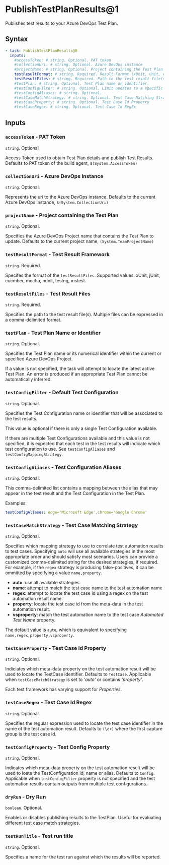 # PublishTestPlanResults@1

Publishes test results to your Azure DevOps Test Plan.

## Syntax

```yaml
- task: PublishTestPlanResults@0
  inputs:
    #accessToken: # string. Optional. PAT token
    #collectionUri: # string. Optional. Azure DevOps instance
    #projectName: # string. Optional. Project containing the Test Plan
    testResultFormat: # string. Required. Result Format (xUnit, Unit, etc)
    testResultFiles: # string. Required. Path to the test result file(s)
    #testPlan: # string. Optional. Test Plan name or identifier.
    #testConfigFilter: # string. Optional. Limit updates to a specific Test Configuration.
    #testConfigAliases: # string. Optional.
    #testCaseMatchStrategy: # string. Optional. Test Case Matching Strategy
    #testCaseProperty: # string. Optional. Test Case Id Property
    #testCaseRegex: # string. Optional. Test Case Id RegEx
```

## Inputs

### `accessToken` - PAT Token

`string`. Optional

Access Token used to obtain Test Plan details and publish Test Results. Defaults to PAT token of the build agent, `$(System.AccessToken)`

### `collectionUri` - Azure DevOps Instance

`string`. Optional.

Represents the uri to the Azure DevOps instance. Defaults to the current Azure DevOps instance, `$(System.CollectionUri)`

### `projectName` - Project containing the Test Plan

`string`. Optional.

Specifies the Azure DevOps Project name that contains the Test Plan to update. Defaults to the current project name, `(System.TeamProjectName)`

### `testResultFormat` - Test Result Framework

`string`. Required.

Specifes the format of the `testResultFiles`. Supported values: xUnit, jUnit, cucmber, mocha, nunit, testng, mstest.

### `testResultFiles` - Test Result Files

`string`. Required.

Specifies the path to the test result file(s). Multiple files can be expressed in a comma-delimited format.

### `testPlan` - Test Plan Name or Identifier

`string`. Optional.

Specifies the Test Plan name or its numerical identifier within the current or specified Azure DevOps Project.

If a value is not specified, the task will attempt to locate the latest active Test Plan. An error is produced if an appropriate Test Plan cannot be automatically inferred.

### `testConfigFilter` - Default Test Configuration

`string`. Optional.

Specifies the Test Configuration name or identifier that will be associated to the test results.

This value is optional if there is only a single Test Configuration available.

If there are multiple Test Configurations available and this value is not specified, it is expected that each test in the test results will indicate which test configuration to use. See `testConfigAliases` and `testConfigMappingStrategy`.

### `testConfigAliases` - Test Configuration Aliases

`string`. Optional.

This comma-delimited list contains a mapping between the alias that may appear in the test result and the Test Configuration in the Test Plan.

Examples:

```yaml
testConfigAliases: edge='Microsoft Edge',chrome='Google Chrome'
```

### `testCaseMatchStrategy` - Test Case Matching Strategy

`string`. Optional.

Specifies which mapping strategy to use to correlate test automation results to test cases. Specifying `auto` will use all available strategies in the most appropriate order and should satisfy most scenarios. Users can provide a customized comma-delimited string for the desired strategies, if required. For example, if the `regex` strategy is producing false-positives, it can be ommitted by specifying a value `name,property`.

- **auto**: use all available strategies
- **name**: attempt to match the test case name to the test automation name
- **regex**: attempt to locate the test case id using a regex on the test automation result name.
- **property**: locate the test case id from the meta-data in the test automation result.
- **vsproperty**: match the test automation name to the test case _Automated Test Name_ property.

The default value is `auto`, which is equivalent to specifying `name,regex,property,vsproperty`.

### `testCaseProperty` - Test Case Id Property

`string`. Optional.

Indiciates which meta-data property on the test automation result will be used to locate the TestCase identifier. Defaults to `TestCase`.  Applicable when `testCaseMatchStrategy` is set to _'auto'_ or contains _'property'_.

Each test framework has varying support for _Properties_.

### `testCaseRegex` - Test Case Id Regex

`string`. Optional.

Specifies the regular expression used to locate the test case identifier in the name of the test automation result. Defaults to `(\d+)` where the first capture group is the test case id.

### `testConfigProperty` - Test Config Property

`string`. Optional.

Indicates which meta-data property on the test automation result will be used to loate the TestConfiguration id, name or alias. Defaults to `Config`. Applicable when `testConfigFilter` property is not specified and the test automation results contain outputs from multiple test configurations.

### `dryRun` - Dry Run

`boolean`. Optional.

Enables or disables publishing results to the TestPlan. Useful for evaluating different test case match strategies.

### `testRunTitle` - Test run title

`string`. Optional.

Specifies a name for the test run against which the results will be reported.
